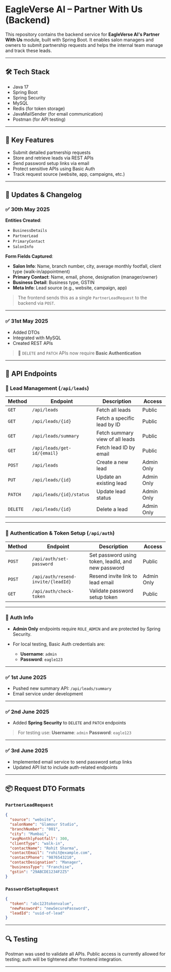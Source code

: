 

# EagleVerse AI – Partner With Us (Backend)

This repository contains the backend service for **EagleVerse AI's Partner With Us** module, built with Spring Boot. It enables salon managers and owners to submit partnership requests and helps the internal team manage and track these leads.

---

## 🛠 Tech Stack

* Java 17
* Spring Boot
* Spring Security
* MySQL
* Redis (for token storage)
* JavaMailSender (for email communication)
* Postman (for API testing)

---

## 📌 Key Features

* Submit detailed partnership requests
* Store and retrieve leads via REST APIs
* Send password setup links via email
* Protect sensitive APIs using Basic Auth
* Track request source (website, app, campaigns, etc.)

---

## 📅 Updates & Changelog

### ✅ **30th May 2025**

**Entities Created**:

* `BusinessDetails`
* `PartnerLead`
* `PrimaryContact`
* `SalonInfo`

**Form Fields Captured**:

* **Salon Info**: Name, branch number, city, average monthly footfall, client type (walk-in/appointment)
* **Primary Contact**: Name, email, phone, designation (manager/owner)
* **Business Detail**: Business type, GSTIN
* **Meta Info**: Lead source (e.g., website, campaign, app)

> The frontend sends this as a single `PartnerLeadRequest` to the backend via `POST`.

---

### ✅ **31st May 2025**

* Added DTOs
* Integrated with MySQL
* Created REST APIs

> 🔐 `DELETE` and `PATCH` APIs now require **Basic Authentication**

---

## 🔗 API Endpoints

### 📂 **Lead Management** (`/api/leads`)

| Method   | Endpoint                    | Description                     | Access     |
| -------- | --------------------------- | ------------------------------- | ---------- |
| `GET`    | `/api/leads`                | Fetch all leads                 | Public     |
| `GET`    | `/api/leads/{id}`           | Fetch a specific lead by ID     | Public     |
| `GET`    | `/api/leads/summary`        | Fetch summary view of all leads | Public     |
| `GET`    | `/api/leads/get-id/{email}` | Fetch lead ID by email          | Public     |
| `POST`   | `/api/leads`                | Create a new lead               | Admin Only |
| `PUT`    | `/api/leads/{id}`           | Update an existing lead         | Admin Only |
| `PATCH`  | `/api/leads/{id}/status`    | Update lead status              | Admin Only |
| `DELETE` | `/api/leads/{id}`           | Delete a lead                   | Admin Only |

---

### 🔐 **Authentication & Token Setup** (`/api/auth`)

| Method | Endpoint                           | Description                                        | Access     |
| ------ | ---------------------------------- | -------------------------------------------------- | ---------- |
| `POST` | `/api/auth/set-password`           | Set password using token, leadId, and new password | Public     |
| `POST` | `/api/auth/resend-invite/{leadId}` | Resend invite link to lead email                   | Admin Only |
| `GET`  | `/api/auth/check-token`            | Validate password setup token                      | Public     |

---

### 🔐 Auth Info

* **Admin Only** endpoints require `ROLE_ADMIN` and are protected by Spring Security.
* For local testing, Basic Auth credentials are:

  * **Username**: `admin`
  * **Password**: `eagle123`

---

### ✅ **1st June 2025**

* Pushed new summary API: `/api/leads/summary`
* Email service under development

---

### ✅ **2nd June 2025**

* Added **Spring Security** to `DELETE` and `PATCH` endpoints

> For testing use:
> **Username**: `admin`
> **Password**: `eagle123`

---

### ✅ **3rd June 2025**

* Implemented email service to send password setup links
* Updated API list to include auth-related endpoints

---

## 📦 Request DTO Formats

### `PartnerLeadRequest`

```json
{
  "source": "website",
  "salonName": "Glamour Studio",
  "branchNumber": "001",
  "city": "Mumbai",
  "avgMonthlyFootfall": 300,
  "clientType": "walk-in",
  "contactName": "Rohit Sharma",
  "contactEmail": "rohit@example.com",
  "contactPhone": "9876543210",
  "contactDesignation": "Manager",
  "businessType": "Franchise",
  "gstin": "29ABCDE1234F2Z5"
}
```

### `PasswordSetupRequest`

```json
{
  "token": "abc123tokenvalue",
  "newPassword": "newSecurePassword",
  "leadId": "uuid-of-lead"
}
```

---

## 🔍 Testing

Postman was used to validate all APIs. Public access is currently allowed for testing; auth will be tightened after frontend integration.

---

